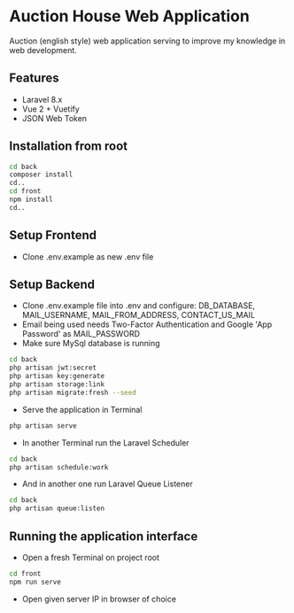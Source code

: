 # Auction House Web Application
Auction (english style) web application serving to improve my knowledge in web development.

## Features
- Laravel 8.x
- Vue 2 + Vuetify
- JSON Web Token

## Installation from root
```bash
cd back
composer install
cd..
cd front
npm install
cd..
```

## Setup Frontend
- Clone .env.example as new .env file

## Setup Backend
- Clone .env.example file into .env and configure: DB_DATABASE, MAIL_USERNAME, MAIL_FROM_ADDRESS, CONTACT_US_MAIL
- Email being used needs Two-Factor Authentication and Google 'App Password' as MAIL_PASSWORD
- Make sure MySql database is running
```bash
cd back
php artisan jwt:secret
php artisan key:generate
php artisan storage:link
php artisan migrate:fresh --seed
```
- Serve the application in Terminal
```bash
php artisan serve
```
- In another Terminal run the Laravel Scheduler
```bash
cd back
php artisan schedule:work
```
- And in another one run Laravel Queue Listener
```bash
cd back
php artisan queue:listen
```

## Running the application interface
- Open a fresh Terminal on project root
```bash
cd front
npm run serve
```
- Open given server IP in browser of choice
